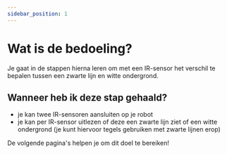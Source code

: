 ```yaml
---
sidebar_position: 1
---
```


# Wat is de bedoeling?
Je gaat in de stappen hierna leren om met een IR-sensor het verschil te bepalen tussen een zwarte lijn en witte ondergrond.

## Wanneer heb ik deze stap gehaald?
- je kan twee IR-sensoren aansluiten op je robot
- je kan per IR-sensor uitlezen of deze een zwarte lijn ziet of een witte ondergrond (je kunt hiervoor tegels gebruiken met zwarte lijnen erop)

De volgende pagina's helpen je om dit doel te bereiken!
